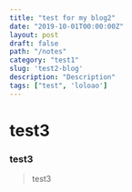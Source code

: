 ```yaml
---
title: "test for my blog2"
date: "2019-10-01T00:00:00Z"
layout: post
draft: false
path: "/notes"
category: "test1"
slug: 'test2-blog'
description: "Description"
tags: ["test", 'loloao']
---
```


# test3

### test3

> test3
